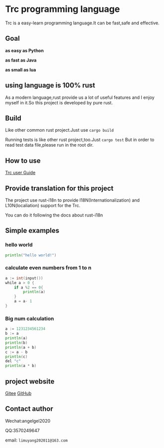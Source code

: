 # Trc programming language

Trc is a easy-learn programming language.It can be fast,safe and effective.

## Goal

**as easy as Python**

**as fast as Java**

**as small as lua**

## using language is 100% rust

As a modern language,rust provide us a lot of useful features and I enjoy myself in it.So this project is developed by pure rust.

## Build

Like other common rust project.Just use `cargo build`

Running tests is like other rust project,too.Just `cargo test`
But in order to read test data file,please run in the root dir.

## How to use

[Trc user Guide](docs/usage.md)

## Provide translation for this project

The project use rust-i18n to provide I18N(Internationalization) and L10N(localiation) support for the Trc.

You can do it following the docs about rust-i18n

## Simple examples

### hello world

```go
println("hello world!")
```

### calculate even numbers from 1 to n

```go
a := int(input())
while a > 0 {
    if a %2 == 0{
        println(a)
    }
    a = a- 1
}
```

### Big num calculation

```go
a := 1231234561234
b := a
println(a)
println(b)
println(a + b)
c := a - b
println(c)
del "c"
println(a * b)
```

## project website

[Gitee](https://gitee.com/li-muyangangel/trc.git)
[GitHub](https://github.com/limuy2022/trc.git)

## Contact author

Wechat:angelgel2020

QQ:3570249647

email: `limuyang202011@163.com`
